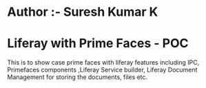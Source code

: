 Author :- Suresh Kumar K
========================
Liferay with Prime Faces - POC
========================
This is to show case prime faces with liferay  features including IPC, Primefaces components ,Liferay Service builder, 
Liferay Document Management for storing the documents, files etc.

